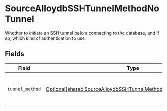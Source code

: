 # SourceAlloydbSSHTunnelMethodNoTunnel

Whether to initiate an SSH tunnel before connecting to the database, and if so, which kind of authentication to use.


## Fields

| Field                                                                                                                                            | Type                                                                                                                                             | Required                                                                                                                                         | Description                                                                                                                                      |
| ------------------------------------------------------------------------------------------------------------------------------------------------ | ------------------------------------------------------------------------------------------------------------------------------------------------ | ------------------------------------------------------------------------------------------------------------------------------------------------ | ------------------------------------------------------------------------------------------------------------------------------------------------ |
| `tunnel_method`                                                                                                                                  | [Optional[shared.SourceAlloydbSSHTunnelMethodNoTunnelTunnelMethod]](undefined/models/shared/sourcealloydbsshtunnelmethodnotunneltunnelmethod.md) | :heavy_check_mark:                                                                                                                               | No ssh tunnel needed to connect to database                                                                                                      |